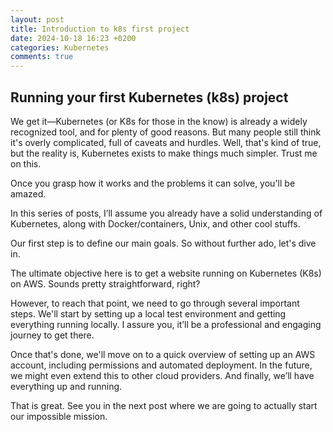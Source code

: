 ```yaml
---
layout: post
title: Introduction to k8s first project
date: 2024-10-18 16:23 +0200
categories: Kubernetes
comments: true
---
```


## Running your first Kubernetes (k8s) project

We get it—Kubernetes (or K8s for those in the know) is already a widely recognized tool, and for plenty of good reasons. But many people still think it's overly complicated, full of caveats and hurdles. Well, that's kind of true, but the reality is, Kubernetes exists to make things much simpler. Trust me on this.

Once you grasp how it works and the problems it can solve, you'll be amazed.

In this series of posts, I’ll assume you already have a solid understanding of Kubernetes, along with Docker/containers, Unix, and other cool stuffs.

Our first step is to define our main goals. So without further ado, let's dive in.

The ultimate objective here is to get a website running on Kubernetes (K8s) on AWS. Sounds pretty straightforward, right?

However, to reach that point, we need to go through several important steps. We'll start by setting up a local test environment and getting everything running locally. I assure you, it’ll be a professional and engaging journey to get there.

Once that's done, we'll move on to a quick overview of setting up an AWS account, including permissions and automated deployment. In the future, we might even extend this to other cloud providers. And finally, we’ll have everything up and running.

That is great. See you in the next post where we are going to actually start our impossible mission.
